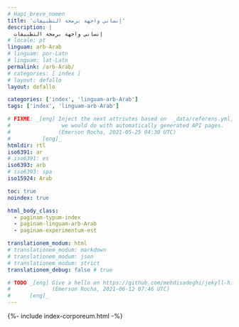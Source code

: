 ```yaml
---
# Hapi_breve_nomen
title: 'إنساني واجهة برمجة التطبيقات'
description: |
  إنساني واجهة برمجة التطبيقات
# locale: pt
linguam: arb-Arab
# linguam: por-Latn
# linguam: lat-Latn
permalink: /arb-Arab/
# categories: [ index ]
# layout: defallo
layout: defallo

categories: ['index', 'linguam-arb-Arab']
tags: ['index', 'linguam-arb-Arab']

# FIXME: _[eng] Inject the next attriutes based on  _data/referens.yml, like
#                we would do with automatically generated API pages.
#               (Emerson Rocha, 2021-05-25 04:30 UTC)
#          [eng]_
htmldir: rtl
iso6391: ar
# iso6391: es
iso6393: arb
# iso6393: spa
iso15924: Arab

toc: true
noindex: true

html_body_class:
  - paginam-typum-index
  - paginam-linguam-arb-Arab
  - paginam-experimentum-est

translationem_modum: html
# translationem_modum: markdown
# translationem_modum: json
# translationem_modum: strict
translationem_debug: false # true

# TODO _[eng] Give a hello on https://github.com/mehdisadeghi/jekyll-hinduarabic
#             (Emerson Rocha, 2021-06-12 07:46 UTC)
#      [eng]_
---
```


{%- include index-corporeum.html -%}
